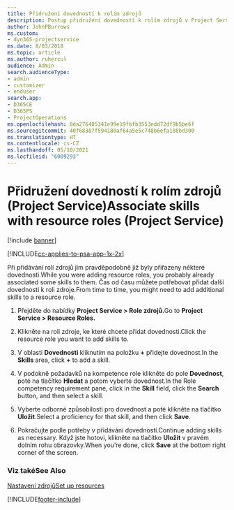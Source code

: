 ```yaml
---
title: Přidružení dovedností k rolím zdrojů
description: Postup přidružení dovedností k rolím zdrojů v Project Service
author: JohnPBurrows
ms.custom:
- dyn365-projectservice
ms.date: 8/03/2018
ms.topic: article
ms.author: ruhercul
audience: Admin
search.audienceType:
- admin
- customizer
- enduser
search.app:
- D365CE
- D365PS
- ProjectOperations
ms.openlocfilehash: 8da276405341e99e19fbfb3553edd72df9b5be6f
ms.sourcegitcommit: 40f68387f594180af64a5e5c748b6efa188bd300
ms.translationtype: HT
ms.contentlocale: cs-CZ
ms.lasthandoff: 05/10/2021
ms.locfileid: "6009293"
---
```

# <a name="associate-skills-with-resource-roles-project-service"></a><span data-ttu-id="873e7-103">Přidružení dovedností k rolím zdrojů (Project Service)</span><span class="sxs-lookup"><span data-stu-id="873e7-103">Associate skills with resource roles (Project Service)</span></span>

[!include [banner](../includes/psa-now-project-operations.md)]

[!INCLUDE[cc-applies-to-psa-app-1x-2x](../includes/cc-applies-to-psa-app-1x-2x.md)]

<span data-ttu-id="873e7-104">Při přidávání rolí zdrojů jim pravděpodobně již byly přiřazeny některé dovednosti.</span><span class="sxs-lookup"><span data-stu-id="873e7-104">While you were adding resource roles, you probably already associated some skills to them.</span></span> <span data-ttu-id="873e7-105">Čas od času můžete potřebovat přidat další dovednosti k roli zdroje.</span><span class="sxs-lookup"><span data-stu-id="873e7-105">From time to time, you might need to add additional skills to a resource role.</span></span>  
  
1.  <span data-ttu-id="873e7-106">Přejděte do nabídky **Project Service > Role zdrojů.**</span><span class="sxs-lookup"><span data-stu-id="873e7-106">Go to **Project Service > Resource Roles.**</span></span>  
  
2.  <span data-ttu-id="873e7-107">Klikněte na roli zdroje, ke které chcete přidat dovednosti.</span><span class="sxs-lookup"><span data-stu-id="873e7-107">Click the resource role you want to add skills to.</span></span>  
  
3.  <span data-ttu-id="873e7-108">V oblasti **Dovednosti** kliknutím na položku **+** přidejte dovednost.</span><span class="sxs-lookup"><span data-stu-id="873e7-108">In the **Skills** area, click **+** to add a skill.</span></span>  
  
4.  <span data-ttu-id="873e7-109">V podokně požadavků na kompetence role klikněte do pole **Dovednost**, poté na tlačítko **Hledat** a potom vyberte dovednost.</span><span class="sxs-lookup"><span data-stu-id="873e7-109">In the Role competency requirement pane, click in the **Skill** field, click the **Search** button,  and then select a skill.</span></span>  
  
5.  <span data-ttu-id="873e7-110">Vyberte odborné způsobilosti pro dovednost a poté klikněte na tlačítko **Uložit**.</span><span class="sxs-lookup"><span data-stu-id="873e7-110">Select a proficiency for that skill, and then click **Save**.</span></span>  
  
6.  <span data-ttu-id="873e7-111">Pokračujte podle potřeby v přidávání dovedností.</span><span class="sxs-lookup"><span data-stu-id="873e7-111">Continue adding skills as necessary.</span></span> <span data-ttu-id="873e7-112">Když jste hotovi, klikněte na tlačítko **Uložit** v pravém dolním rohu obrazovky.</span><span class="sxs-lookup"><span data-stu-id="873e7-112">When you’re done, click **Save** at the bottom right corner of the screen.</span></span>  
  
### <a name="see-also"></a><span data-ttu-id="873e7-113">Viz také</span><span class="sxs-lookup"><span data-stu-id="873e7-113">See Also</span></span>  
 [<span data-ttu-id="873e7-114">Nastavení zdrojů</span><span class="sxs-lookup"><span data-stu-id="873e7-114">Set up resources</span></span>](../psa/set-up-resources.md)


[!INCLUDE[footer-include](../includes/footer-banner.md)]